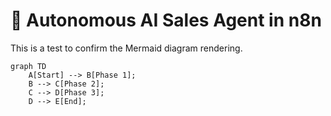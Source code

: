 # 🤖 Autonomous AI Sales Agent in n8n

This is a test to confirm the Mermaid diagram rendering.

```mermaid
graph TD
    A[Start] --> B[Phase 1];
    B --> C[Phase 2];
    C --> D[Phase 3];
    D --> E[End];